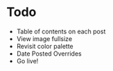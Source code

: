 # Todo
- Table of contents on each post
- View image fullsize
- Revisit color palette
- Date Posted Overrides
- Go live!
